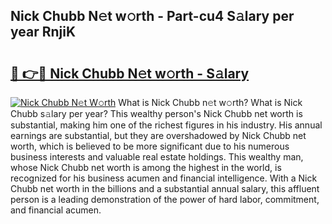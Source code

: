 ## Nick Chubb N𝚎t w𝚘rth - Part-cu4 S𝚊lary per year RnjiK

# <h2><a href="http://gc2k4b.nevu.top/?p=Nick+Chubb">🔗 👉🔴 Nick Chubb N𝚎t w𝚘rth - S𝚊lary</a></h2>

[![Nick Chubb N𝚎t W𝚘rth](https://i.imgur.com/Oavwk0R.jpeg)](http://gc2k4b.nevu.top/?p=Nick+Chubb)
What is Nick Chubb n𝚎t w𝚘rth? What is Nick Chubb s𝚊lary per year?
This wealthy person's Nick Chubb net worth is substantial, making him one of the richest figures in his industry. His annual earnings are substantial, but they are overshadowed by Nick Chubb net worth, which is believed to be more significant due to his numerous business interests and valuable real estate holdings. This wealthy man, whose Nick Chubb net worth is among the highest in the world, is recognized for his business acumen and financial intelligence. With a Nick Chubb net worth in the billions and a substantial annual salary, this affluent person is a leading demonstration of the power of hard labor, commitment, and financial acumen.

